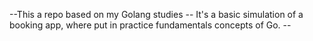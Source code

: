 --This a repo based on my Golang studies --
It's a basic simulation of a booking app, where put in practice fundamentals concepts of Go. --
